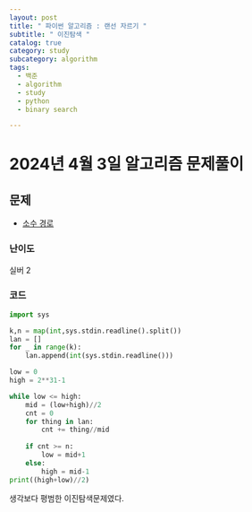 ```yaml
---
layout: post
title: " 파이썬 알고리즘 : 랜선 자르기 "
subtitle: " 이진탐색 "
catalog: true
category: study
subcategory: algorithm
tags:
  - 백준
  - algorithm
  - study
  - python
  - binary search

---
```


# 2024년 4월 3일 알고리즘 문제풀이

## 문제
- [소수 경로](https://www.acmicpc.net/problem/1654)

### 난이도

실버 2

### 코드

```python
import sys

k,n = map(int,sys.stdin.readline().split())
lan = []
for _ in range(k):
    lan.append(int(sys.stdin.readline()))

low = 0
high = 2**31-1

while low <= high:
    mid = (low+high)//2
    cnt = 0
    for thing in lan:
        cnt += thing//mid
    
    if cnt >= n:
        low = mid+1
    else:
        high = mid-1
print((high+low)//2)
```

생각보다 평범한 이진탐색문제였다.